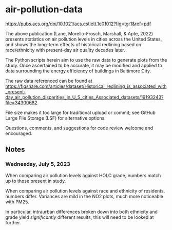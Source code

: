 # air-pollution-data
https://pubs.acs.org/doi/10.1021/acs.estlett.1c01012?fig=tgr1&ref=pdf

The above publication (Lane, Morello-Frosch, Marshall, & Apte, 2022) presents
statistics on air pollution levels in cities across the United States, and
shows the long-term effects of historical redlining based on race/ethnicity
with present-day air quality decades later.

The Python scripts herein aim to use the raw data to generate plots from the
study. Once ascertained to be accurate, it may be modified and applied to data
surrounding the energy efficiency of buildings in Baltimore City.

The raw data referenced can be found at
https://figshare.com/articles/dataset/Historical_redlining_is_associated_with_present-day_air_pollution_disparities_in_U_S_cities_Associated_datasets/19193243?file=34300682.

File size makes it too large for traditional upload or commit; see GitHub
Large File Storage (LSF) for alternative options.

Questions, comments, and suggestions for code review welcome and encouraged.

## Notes

### Wednesday, July 5, 2023

When comparing air pollution levels against HOLC grade, numbers match up to
those present in study.

When comparing air pollution levels against race and ethnicity of residents,
numbers differ. Variances are mild in the NO2 plots, much more noticeable with
PM25.

In particular, intraurban differences broken down into both ethnicity and grade
yield _significantly_ different results, this will need to be looked at
further.
